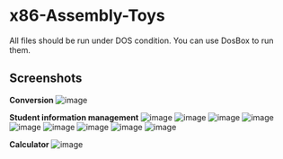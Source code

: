 # x86-Assembly-Toys
All files should be run under DOS condition. You can use DosBox to run them.

## Screenshots
**Conversion**
![image](https://github.com/zchengchen/images/blob/main/X86-Assembly-Toys/%E5%9B%BE%E7%89%873.png)

**Student information management**
![image](https://github.com/zchengchen/images/blob/main/X86-Assembly-Toys/%E5%9B%BE%E7%89%874.png)
![image](https://github.com/zchengchen/images/blob/main/X86-Assembly-Toys/%E5%9B%BE%E7%89%875.png)
![image](https://github.com/zchengchen/images/blob/main/X86-Assembly-Toys/%E5%9B%BE%E7%89%876.png)
![image](https://github.com/zchengchen/images/blob/main/X86-Assembly-Toys/%E5%9B%BE%E7%89%877.png)
![image](https://github.com/zchengchen/images/blob/main/X86-Assembly-Toys/%E5%9B%BE%E7%89%878.png)
![image](https://github.com/zchengchen/images/blob/main/X86-Assembly-Toys/%E5%9B%BE%E7%89%879.png)
![image](https://github.com/zchengchen/images/blob/main/X86-Assembly-Toys/%E5%9B%BE%E7%89%8710.png)
![image](https://github.com/zchengchen/images/blob/main/X86-Assembly-Toys/%E5%9B%BE%E7%89%8711.png)
![image](https://github.com/zchengchen/images/blob/main/X86-Assembly-Toys/%E5%9B%BE%E7%89%8712.png)

**Calculator**
![image](https://github.com/zchengchen/images/blob/main/X86-Assembly-Toys/%E5%9B%BE%E7%89%8713.png)
